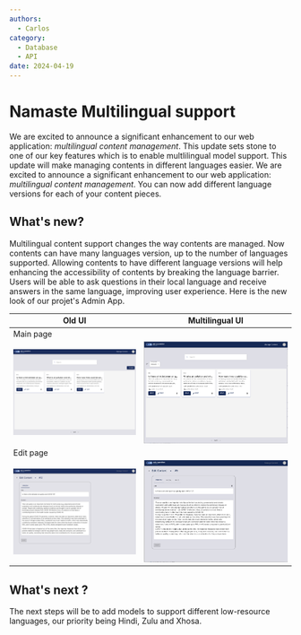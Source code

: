 ```yaml
---
authors:
  - Carlos
category:
  - Database
  - API
date: 2024-04-19
---
```

# Namaste Multilingual support

We are excited to announce a significant enhancement to our web application: _multilingual content management_. This update sets stone to one of our key features which is to enable multlilingual model support. This update will make managing contents in different languages easier.
We are excited to announce a significant enhancement to our web application: _multilingual content management_. You can now add different language versions for each of your content pieces.
<!-- more -->

## What's new?

Multilingual content support changes the way contents are managed. Now contents can have many languages version, up to the number of languages supported. Allowing contents to have different language versions will help enhancing the accessibility of contents by breaking the language barrier. Users will be able to ask questions in their local language and receive answers in the same language, improving user experience. Here is the new look of our projet's Admin App.

| Old UI                                                                | Multilingual UI                                                                |
| --------------------------------------------------------------------- | ------------------------------------------------------------------ |
| Main page                                                             |
| ![old UI main screenshot](../images/mui_switch/mui_main.png) | ![Multilingual main screenshot](../images/multilingual/mult_main.png) |
| Edit page                                                             |
| ![old UI edit screenshot](../images/mui_switch/mui_edit.png) | ![Multilingual edit screenshot](../images/multilingual/mult_edit.png) |

## What's next ?

The next steps will be to add models to support different low-resource languages, our priority being Hindi, Zulu and Xhosa.
